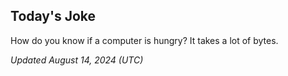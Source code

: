 ## Today's Joke
How do you know if a computer is hungry? It takes a lot of bytes.

*Updated August 14, 2024 (UTC)*
